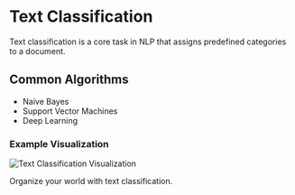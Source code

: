 # Text Classification

Text classification is a core task in NLP that assigns predefined categories to a document.

## Common Algorithms
- Naive Bayes
- Support Vector Machines
- Deep Learning

### Example Visualization
![Text Classification Visualization](https://daxg39y63pxwu.cloudfront.net/images/blog/machine-learning-nlp-text-classification-algorithms-and-models/Text_Classification_Machine_Learning_NLP.png)

Organize your world with text classification.
